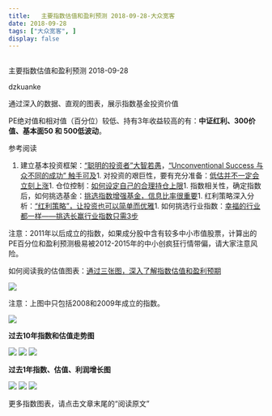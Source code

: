 ```yaml
---
title:   主要指数估值和盈利预测 2018-09-28-大众宽客
date: 2018-09-28
tags: ["大众宽客", ]
display: false
---
```



## 



主要指数估值和盈利预测 2018-09-28




dzkuanke




通过深入的数据、直观的图表，展示指数基金投资价值


PE绝对值和相对值（百分位）较低、持有3年收益较高的有：**中证红利、300价值、基本面50 和 500低波动**。



参考阅读
1. 建立基本投资框架：[“聪明的投资者”大智若愚](http://mp.weixin.qq.com/s?__biz=MzAwMTc1MDcwNw==&amp;mid=2648273008&amp;idx=1&amp;sn=1986e188daec22378d05243c9970483c&amp;chksm=82f933acb58ebabae67065fc8fb942a6458e6d204acbfe42d5eaf68f6c49ee02353936ac64c5&amp;scene=21#wechat_redirect)，[“Unconventional Success 与众不同的成功” 触手可及](http://mp.weixin.qq.com/s?__biz=MzAwMTc1MDcwNw==&amp;mid=2648273011&amp;idx=1&amp;sn=e22705a245e90fb6e42877456523cdcd&amp;chksm=82f933afb58ebab9945ddad1406b7ee013416143466430ab9e04883cf94942b0d1dc10ac6ca1&amp;scene=21#wechat_redirect)1. 对投资的艰巨性，要有充分准备：[低估并不一定会立刻上涨](http://mp.weixin.qq.com/s?__biz=MzAwMTc1MDcwNw==&amp;mid=2648272785&amp;idx=1&amp;sn=9d714f0b5ff155d37941bac5e3bd5ae2&amp;chksm=82f92c4db58ea55bd7466b6630b06154a4732053fd8c5ef953f51d77bef4920c4620eb713c68&amp;scene=21#wechat_redirect)1. 仓位控制：[如何设定自己的合理持仓上限](http://mp.weixin.qq.com/s?__biz=MzAwMTc1MDcwNw==&amp;mid=2648272959&amp;idx=1&amp;sn=0d0e0487ba2dfa90138092d0973da1b6&amp;chksm=82f933e3b58ebaf59bbe5d49a7f9eea8dcae1ae24d5793d520c03a937e970495fbd8e0bceac7&amp;scene=21#wechat_redirect)1. 指数相关性，确定指数后，如何挑选基金：[挑选指数增强基金，信息比率很重要](http://mp.weixin.qq.com/s?__biz=MzAwMTc1MDcwNw==&amp;mid=2648272953&amp;idx=1&amp;sn=bcd9bd75a73911a98c6b619431f5dd90&amp;chksm=82f933e5b58ebaf31a40f518d43511dfe1c0c7ec906fd079d2011b593a46517a08f76816347d&amp;scene=21#wechat_redirect)1. 红利策略深入分析：[“红利策略”，让投资也可以简单而优雅](http://mp.weixin.qq.com/s?__biz=MzAwMTc1MDcwNw==&amp;mid=2648272962&amp;idx=1&amp;sn=2d34bdfc8e1ae77d6cae4e9ecd258aa5&amp;chksm=82f9339eb58eba883cf976ef1ad27b83da5215a11a3ff63dc624abdbe035866b86b844e8541a&amp;scene=21#wechat_redirect)1. 如何挑选行业指数：[幸福的行业都一样——挑选长赢行业指数只需3步](http://mp.weixin.qq.com/s?__biz=MzAwMTc1MDcwNw==&amp;mid=2648273097&amp;idx=1&amp;sn=2f957b81f3a7e74bc0c5ee9c00f5c027&amp;chksm=82f93315b58eba03bdd47cad22bda4c984a9762246dbcad1682d68578a21f5a574b80f1b11d7&amp;scene=21#wechat_redirect)


注意：2011年以后成立的指数<h-char unicode="ff0c" class="">，</h-char>如果成分股中含有较多中小市值股票<h-char unicode="ff0c" class="">，</h-char>计算出的PE百分位和盈利预测极易被2012-2015年的中小创疯狂行情带偏<h-char unicode="ff0c" class="">，</h-char>请大家注意风险。



如何阅读我的估值图表：[通过三张图，深入了解指数估值和盈利预期](http://mp.weixin.qq.com/s?__biz=MzAwMTc1MDcwNw==&amp;mid=2648272932&amp;idx=1&amp;sn=3c59f8e37a725396d20f150d499bfed9&amp;chksm=82f933f8b58ebaeed34a6e2998fcda433b5bd0b3dedf2b2601b0665859f2cdb8f757c90cea3c&amp;scene=21#wechat_redirect)



<img class="" data-copyright="0" data-ratio="0.9398797595190381" data-s="300,640" src="https://mmbiz.qpic.cn/mmbiz_png/PKw3FQPmhIheYzSicfpKS1w8TFq9US9Ly7C7STJMyw72jiaN5lAVeEyy8SApDvEmvpJCs0dKVQe9a2c8p9M9ZYLA/640?wx_fmt=png" data-type="png" data-w="998" style=""/>

注意：上图中只包括2008和2009年成立的指数。



<img class="" data-copyright="0" data-ratio="1.2106299212598426" data-s="300,640" src="https://mmbiz.qpic.cn/mmbiz_png/PKw3FQPmhIheYzSicfpKS1w8TFq9US9Lysa6mBWwqyeTd3IPY55VLReewe3Q9NEgJ0t7eyezcWbAtyHWJNsbP0A/640?wx_fmt=png" data-type="png" data-w="1016" style=""/>





**过去10年指数和估值走势图**

<img class="" data-copyright="0" data-ratio="0.6" data-s="300,640" src="https://mmbiz.qpic.cn/mmbiz_png/PKw3FQPmhIheYzSicfpKS1w8TFq9US9LyBRW4EjsfsQkv74XXvTXzKicIgdvcltKT9GJCEnrc9nuQibn2n4sBQUYQ/640?wx_fmt=png" data-type="png" data-w="1440" style="white-space: normal;"/>

<img class="" data-copyright="0" data-ratio="0.6" data-s="300,640" src="https://mmbiz.qpic.cn/mmbiz_png/PKw3FQPmhIheYzSicfpKS1w8TFq9US9Ly0HTlbibDDSce7OxCru2icxzE0HpRKnxxAQPXBtARl49iaTbbUBx5ob4JQ/640?wx_fmt=png" data-type="png" data-w="1440" style="white-space: normal;"/>

<img data-copyright="0" data-s="300,640" src="https://mmbiz.qpic.cn/mmbiz_png/PKw3FQPmhIheYzSicfpKS1w8TFq9US9LyUYibKiaDmvCzAEjTaIwuUHD67OG7J6AV7iaScYiaeEVjszEy4FzUhGa3xA/640?wx_fmt=png" data-type="png" style="" class="" data-ratio="0.6" data-w="1080"/>



**过去1年指数、估值、利润增长图**

<img class="" data-copyright="0" data-ratio="0.6" data-s="300,640" src="https://mmbiz.qpic.cn/mmbiz_png/PKw3FQPmhIheYzSicfpKS1w8TFq9US9LyVSfcyDjqE9GCic18e1DfrQkHib6bsjtco1TaljKdMeictw9GcuHCMpXpA/640?wx_fmt=png" data-type="png" data-w="1440" style="white-space: normal;"/>

<img class="" data-copyright="0" data-ratio="0.6" data-s="300,640" src="https://mmbiz.qpic.cn/mmbiz_png/PKw3FQPmhIheYzSicfpKS1w8TFq9US9LyeO3duDGGWrtKQnfTRtBicumas1qrY3gSzTs2Q0VUEtuOpzBxKqtHuRA/640?wx_fmt=png" data-type="png" data-w="1440" style="white-space: normal;"/>

<img data-copyright="0" data-s="300,640" src="https://mmbiz.qpic.cn/mmbiz_png/PKw3FQPmhIheYzSicfpKS1w8TFq9US9LyTGdYjXbRYJuOmJdSm5X1zsGZuia31BUSodFz9reSdFnw7MdBRHsOxNw/640?wx_fmt=png" data-type="png" style="" class="" data-ratio="0.6" data-w="1080"/>



更多指数图表，请点击文章末尾的“阅读原文”